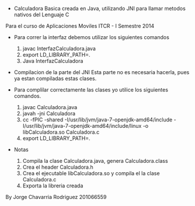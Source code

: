 - Calculadora Basica creada en Java, utilizando JNI para llamar metodos nativos del Lenguaje C

Para el curso de Aplicaciones Moviles
ITCR - I Semestre 2014

- Para correr la interfaz debemos utilizar los siguientes comandos
  1. javac InterfazCalculadora.java
  2. export LD_LIBRARY_PATH=.
  3. Java InterfazCalculadora



- Compilacion de la parte del JNI
Esta parte no es necesaria hacerla, pues ya estan compiladas estas clases.
- Para complilar correctamente las clases yo utilice los siguientes comandos.
  1. javac Calculadora.java 
  2. javah -jni Calculadora
  3. cc -fPIC -shared -I/usr/lib/jvm/java-7-openjdk-amd64/include -I/usr/lib/jvm/java-7-openjdk-amd64/include/linux -o libCalculadora.so Calculadora.c
  4. export LD_LIBRARY_PATH=.

- Notas
  1. Compila la clase Calculadora.java, genera Calculadora.class
  2. Crea el header Calculadora.h
  3. Crea el ejecutable libCalculadora.so y compila el la clase Calculadora.c
  4. Exporta la libreria creada 

By Jorge Chavarria Rodriguez
   201066559
